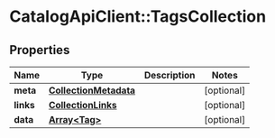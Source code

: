 # CatalogApiClient::TagsCollection

## Properties
Name | Type | Description | Notes
------------ | ------------- | ------------- | -------------
**meta** | [**CollectionMetadata**](CollectionMetadata.md) |  | [optional] 
**links** | [**CollectionLinks**](CollectionLinks.md) |  | [optional] 
**data** | [**Array&lt;Tag&gt;**](Tag.md) |  | [optional] 


